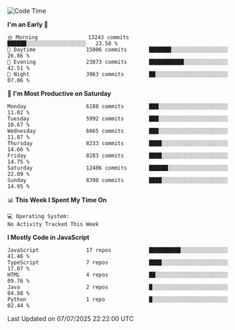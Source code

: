 <!--START_SECTION:waka-->
![Code Time](http://img.shields.io/badge/Code%20Time-3%2C498%20hrs%2059%20mins-blue)

**I'm an Early 🐤** 

```text
🌞 Morning                13243 commits       ██████░░░░░░░░░░░░░░░░░░░   23.58 % 
🌆 Daytime                15086 commits       ███████░░░░░░░░░░░░░░░░░░   26.86 % 
🌃 Evening                23873 commits       ███████████░░░░░░░░░░░░░░   42.51 % 
🌙 Night                  3963 commits        ██░░░░░░░░░░░░░░░░░░░░░░░   07.06 % 
```
📅 **I'm Most Productive on Saturday** 

```text
Monday                   6188 commits        ███░░░░░░░░░░░░░░░░░░░░░░   11.02 % 
Tuesday                  5992 commits        ███░░░░░░░░░░░░░░░░░░░░░░   10.67 % 
Wednesday                6665 commits        ███░░░░░░░░░░░░░░░░░░░░░░   11.87 % 
Thursday                 8233 commits        ████░░░░░░░░░░░░░░░░░░░░░   14.66 % 
Friday                   8283 commits        ████░░░░░░░░░░░░░░░░░░░░░   14.75 % 
Saturday                 12406 commits       ██████░░░░░░░░░░░░░░░░░░░   22.09 % 
Sunday                   8398 commits        ████░░░░░░░░░░░░░░░░░░░░░   14.95 % 
```


📊 **This Week I Spent My Time On** 

```text
💻 Operating System: 
No Activity Tracked This Week
```

**I Mostly Code in JavaScript** 

```text
JavaScript               17 repos            ██████████░░░░░░░░░░░░░░░   41.46 % 
TypeScript               7 repos             ████░░░░░░░░░░░░░░░░░░░░░   17.07 % 
HTML                     4 repos             ██░░░░░░░░░░░░░░░░░░░░░░░   09.76 % 
Java                     2 repos             █░░░░░░░░░░░░░░░░░░░░░░░░   04.88 % 
Python                   1 repo              █░░░░░░░░░░░░░░░░░░░░░░░░   02.44 % 
```




 Last Updated on 07/07/2025 22:22:00 UTC
<!--END_SECTION:waka-->

<!--
**likaiqiang/likaiqiang** is a ✨ _special_ ✨ repository because its `README.md` (this file) appears on your GitHub profile.

Here are some ideas to get you started:

- 🔭 I’m currently working on ...
- 🌱 I’m currently learning ...
- 👯 I’m looking to collaborate on ...
- 🤔 I’m looking for help with ...
- 💬 Ask me about ...
- 📫 How to reach me: ...
- 😄 Pronouns: ...
- ⚡ Fun fact: ...
-->

